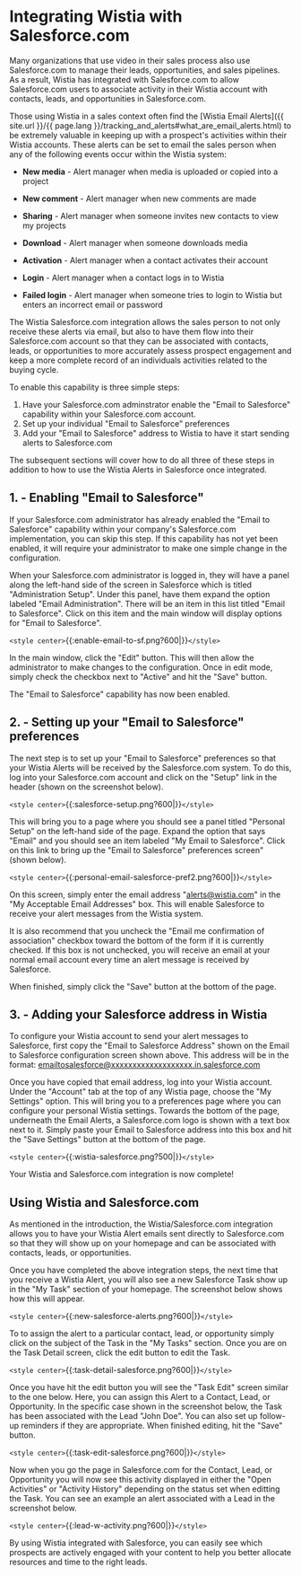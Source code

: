 # Integrating Wistia with Salesforce.com

Many organizations that use video in their sales process also use Salesforce.com to manage their leads, opportunities, and sales pipelines.  As a result, Wistia has integrated with Salesforce.com to allow Salesforce.com users to associate activity in their Wistia account with contacts, leads, and opportunities in Salesforce.com.  

Those using Wistia in a sales context often find the [Wistia Email Alerts]({{ site.url }}/{{ page.lang }}/tracking_and_alerts#what_are_email_alerts.html) to be extremely valuable in keeping up with a prospect's activities within their Wistia accounts.  These alerts can be set to email the sales person when any of the following events occur within the Wistia system:


*  **New media** - Alert manager when media is uploaded or copied into a project

*  **New comment** - Alert manager when new comments are made

*  **Sharing** - Alert manager when someone invites new contacts to view my projects

*  **Download** - Alert manager when someone downloads media

*  **Activation** - Alert manager when a contact activates their account

*  **Login** - Alert manager when a contact logs in to Wistia

*  **Failed login** - Alert manager when someone tries to login to Wistia but enters an incorrect email or password

The Wistia Salesforce.com integration allows the sales person to not only receive these alerts via email, but also to have them flow into their Salesforce.com account so that they can be associated with contacts, leads, or opportunities to more accurately assess prospect engagement and keep a more complete record of an individuals activities related to the buying cycle. 

To enable this capability is three simple steps:

 1.  Have your Salesforce.com adminstrator enable the "Email to Salesforce" capability within your Salesforce.com account.
 2.  Set up your individual "Email to Salesforce" preferences
 3.  Add your "Email to Salesforce" address to Wistia to have it start sending alerts to Salesforce.com

The subsequent sections will cover how to do all three of these steps in addition to how to use the Wistia Alerts in Salesforce once integrated.

## 1. - Enabling "Email to Salesforce"

If your Salesforce.com administrator has already enabled the "Email to Salesforce" capability within your company's Salesforce.com implementation, you can skip this step.  If this capability has not yet been enabled, it will require your administrator to make one simple change in the configuration.

When your Salesforce.com administrator is logged in, they will have a panel along the left-hand side of the screen in Salesforce which is titled "Administration Setup".  Under this panel, have them expand the option labeled "Email Administration".  There will be an item in this list titled "Email to Salesforce".  Click on this item and the main window will display options for "Email to Salesforce".

`<style center>`{{:enable-email-to-sf.png?600|}}`</style>`

In the main window, click the "Edit" button.  This will then allow the administrator to make changes to the configuration.  Once in edit mode, simply check the checkbox next to "Active" and hit the "Save" button.

The "Email to Salesforce" capability has now been enabled.

## 2. - Setting up your "Email to Salesforce" preferences

The next step is to set up your "Email to Salesforce" preferences so that your Wistia Alerts will be received by the Salesforce.com system.  To do this, log into your Salesforce.com account and click on the "Setup" link in the header (shown on the screenshot below).

`<style center>`{{:salesforce-setup.png?600|}}`</style>`

This will bring you to a page where you should see a panel titled "Personal Setup" on the left-hand side of the page.  Expand the option that says "Email" and you should see an item labeled "My Email to Salesforce".  Click on this link to bring up the "Email to Salesforce" preferences screen" (shown below).

`<style center>`{{:personal-email-salesforce-pref2.png?600|}}`</style>`

On this screen, simply enter the email address "alerts@wistia.com" in the "My Acceptable Email Addresses" box.  This will enable Salesforce to receive your alert messages from the Wistia system.

It is also recommend that you uncheck the "Email me confirmation of association" checkbox toward the bottom of the form if it is currently checked.  If this box is not unchecked, you will receive an email at your normal email account every time an alert message is received by Salesforce.

When finished, simply click the "Save" button at the bottom of the page.
## 3. - Adding your Salesforce address in Wistia

To configure your Wistia account to send your alert messages to Salesforce, first copy the "Email to Salesforce Address" shown on the Email to Salesforce configuration screen shown above.  This address will be in the format: emailtosalesforce@xxxxxxxxxxxxxxxxxxx.in.salesforce.com

Once you have copied that email address, log into your Wistia account.  Under the "Account" tab at the top of any Wistia page, choose the "My Settings" option.  This will bring you to a preferences page where you can configure your personal Wistia settings.  Towards the bottom of the page, underneath the Email Alerts, a Salesforce.com logo is shown with a text box next to it.  Simply paste your Email to Salesforce address into this box and hit the "Save Settings" button at the bottom of the page.

`<style center>`{{:wistia-salesforce.png?500|}}`</style>`

Your Wistia and Salesforce.com integration is now complete!

## Using Wistia and Salesforce.com

As mentioned in the introduction, the Wistia/Salesforce.com integration allows you to have your Wistia Alert emails sent directly to Salesforce.com so that they will show up on your homepage and can be associated with contacts, leads, or opportunities.

Once you have completed the above integration steps, the next time that you receive a Wistia Alert, you will also see a new Salesforce Task show up in the "My Task" section of your homepage.  The screenshot below shows how this will appear.

`<style center>`{{:new-salesforce-alerts.png?600|}}`</style>`

To to assign the alert to a particular contact, lead, or opportunity simply click on the subject of the Task in the "My Tasks" section.  Once you are on the Task Detail screen, click the edit button to edit the Task. 

`<style center>`{{:task-detail-salesforce.png?600|}}`</style>`

Once you have hit the edit button you will see the "Task Edit" screen similar to the one below.  Here, you can assign this Alert to a Contact, Lead, or Opportunity.  In the specific case shown in the screenshot below, the Task has been associated with the Lead "John Doe".  You can also set up follow-up reminders if they are appropriate.  When finished editing, hit the "Save" button.

`<style center>`{{:task-edit-salesforce.png?600|}}`</style>`

Now when you go the page in Salesforce.com for the Contact, Lead, or Opportunity you will now see this activity displayed in either the "Open Activities" or "Activity History" depending on the status set when editting the Task.  You can see an example an alert associated with a Lead in the screenshot below.

`<style center>`{{:lead-w-activity.png?600|}}`</style>`

By using Wistia integrated with Salesforce, you can easily see which prospects are actively engaged with your content to help you better allocate resources and time to the right leads.
